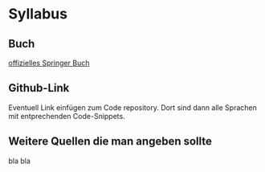 # Syllabus
## Buch
[offizielles Springer Buch](https://link.springer.com/shop/springer/titles/de-eu/)

## Github-Link
Eventuell Link einfügen zum Code repository. Dort sind dann alle Sprachen mit entprechenden Code-Snippets. 

## Weitere Quellen die man angeben sollte 
bla bla
